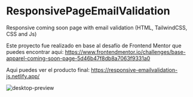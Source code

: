 # ResponsivePageEmailValidation
Responsive coming soon page with email validation (HTML, TailwindCSS, CSS and Js)

Este proyecto fue realizado en base al desafío de Frontend Mentor que puedes encontrar aqui:
https://www.frontendmentor.io/challenges/base-apparel-coming-soon-page-5d46b47f8db8a7063f9331a0

Aqui puedes ver el producto final:
https://responsive-emailvalidation-js.netlify.app/

![desktop-preview](https://github.com/VickyAzola/ResponsivePageEmailValidation/assets/116470398/97ed7e30-b685-4c6b-9dc3-080c131ac133)
